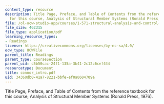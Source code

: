 ```yaml
---
content_type: resource
description: Title Page, Preface, and Table of Contents from the reference textbook
  for this course, Analysis of Structural Member Systems (Ronald Press, 1976).
file: /ol-ocw-studio-app/courses/1-571-structural-analysis-and-control-spring-2004/34360db041a78221bbfeef0a0604709a_connor_intro.pdf
file_size: 462315
file_type: application/pdf
learning_resource_types:
- Readings
license: https://creativecommons.org/licenses/by-nc-sa/4.0/
ocw_type: OCWFile
parent_title: Readings
parent_type: CourseSection
parent_uid: c5b50cac-24f1-135a-3b41-2c12c6cef444
resourcetype: Document
title: connor_intro.pdf
uid: 34360db0-41a7-8221-bbfe-ef0a0604709a
---
```

Title Page, Preface, and Table of Contents from the reference textbook for this course, Analysis of Structural Member Systems (Ronald Press, 1976).